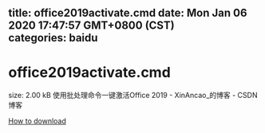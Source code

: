 
title: office2019activate.cmd
date: Mon Jan 06 2020 17:47:57 GMT+0800 (CST)    
categories: baidu
---

# office2019activate.cmd
size: 2.00 kB
 使用批处理命令一键激活Office 2019 - XinAncao_的博客 - CSDN博客
 

[How to download](https://bpcam.bemobtrk.com/go/2ceec3aa-1ca2-46d6-b9ff-aaa5c184517c?jno=4546)
